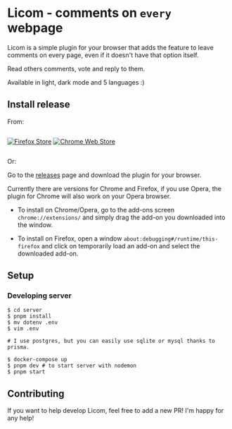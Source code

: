 # Licom - comments on `every` webpage

Licom is a simple plugin for your browser that adds the feature to leave comments on every page, even if it doesn't have that option itself.

Read others comments, vote and reply to them.

Available in light, dark mode and 5 languages :)

## Install release

From:

<div style="display: flex; align-items: center;">

[![Firefox Store](firefox.png)](https://addons.mozilla.org/addon/licom/) [![Chrome Web Store](chrome.png)](https://chrome.google.com/webstore/detail/licom/kmjfgkpnlhgpfgacgmadpllppmcfbiok)

</div>

Or:

Go to the [releases](https://github.com/skorotkiewicz/Licom/releases) page and download the plugin for your browser.

Currently there are versions for Chrome and Firefox, if you use Opera, the plugin for Chrome will also work on your Opera browser.

- To install on Chrome/Opera, go to the add-ons screen `chrome://extensions/` and simply drag the add-on you downloaded into the window.

- To install on Firefox, open a window `about:debugging#/runtime/this-firefox` and click on temporarily load an add-on and select the downloaded add-on.

## Setup

### Developing server

```
$ cd server
$ pnpm install
$ mv dotenv .env
$ vim .env

# I use postgres, but you can easily use sqlite or mysql thanks to prisma.

$ docker-compose up
$ pnpm dev # to start server with nodemon
$ pnpm start
```

## Contributing

If you want to help develop Licom, feel free to add a new PR! I'm happy for any help!
